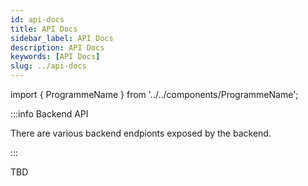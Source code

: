 ```yaml
---
id: api-docs
title: API Docs
sidebar_label: API Docs
description: API Docs
keywords: [API Docs]
slug: ../api-docs
---
```


import { ProgrammeName } from '../../components/ProgrammeName';


:::info Backend API

There are various backend endpionts exposed by the backend.

:::

TBD